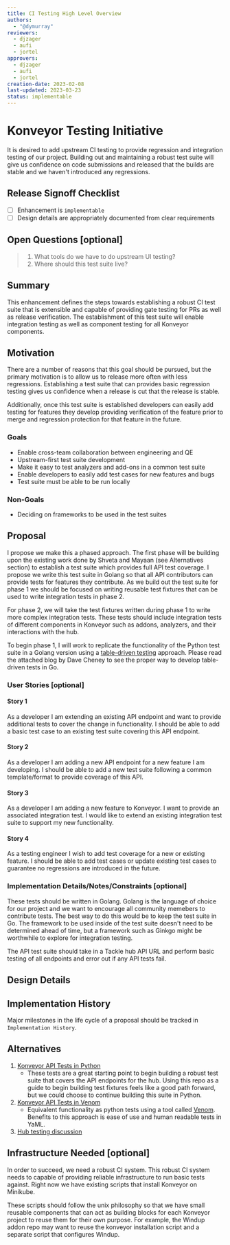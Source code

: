 ```yaml
---
title: CI Testing High Level Overview
authors:
  - "@dymurray"
reviewers:
  - djzager
  - aufi
  - jortel
approvers:
  - djzager
  - aufi
  - jortel
creation-date: 2023-02-08
last-updated: 2023-03-23
status: implementable
---
```


# Konveyor Testing Initiative

It is desired to add upstream CI testing to provide regression and integration
testing of our project. Building out and maintaining a robust test suite will
give us confidence on code submissions and released that the builds are stable
and we haven't introduced any regressions.


## Release Signoff Checklist

- [ ] Enhancement is `implementable`
- [ ] Design details are appropriately documented from clear requirements

## Open Questions [optional]

 > 1. What tools do we have to do upstream UI testing?
 > 2. Where should this test suite live?

## Summary

This enhancement defines the steps towards establishing a robust CI test suite
that is extensible and capable of providing gate testing for PRs as well as
release verification. The establishment of this test suite will enable
integration testing as well as component testing for all Konveyor components.

## Motivation

There are a number of reasons that this goal should be pursued, but the primary
motivation is to allow us to release more often with less regressions.
Establishing a test suite that can provides basic regression testing gives us
confidence when a release is cut that the release is stable.

Additionally, once this test suite is established developers can easily add
testing for features they develop providing verification of the feature prior
to merge and regression protection for that feature in the future.

### Goals

* Enable cross-team collaboration between engineering and QE
* Upstream-first test suite development
* Make it easy to test analyzers and add-ons in a common test suite
* Enable developers to easily add test cases for new features and bugs
* Test suite must be able to be run locally

### Non-Goals

* Deciding on frameworks to be used in the test suites

## Proposal

I propose we make this a phased approach. The first phase will be building upon
the existing work done by Shveta and Mayaan (see Alternatives section) to
establish a test suite which provides full API test coverage. I propose we
write this test suite in Golang so that all API contributors can provide tests
for features they contribute. As we build out the test suite for phase 1 we
should be focused on writing reusable test fixtures that can be used to write
integration tests in phase 2.

For phase 2, we will take the test fixtures written during phase 1 to write
more complex integration tests. These tests should include integration tests of
different components in Konveyor such as addons, analyzers, and their
interactions with the hub.

To begin phase 1, I will work to replicate the functionality of the Python test
suite in a Golang version using a [table-driven
testing](https://dave.cheney.net/2019/05/07/prefer-table-driven-tests)
approach. Please read the attached blog by Dave Cheney to see the proper way to
develop table-driven tests in Go.

### User Stories [optional]

#### Story 1

As a developer I am extending an existing API endpoint and want to provide
additional tests to cover the change in functionality. I should be able to add
a basic test case to an existing test suite covering this API endpoint.

#### Story 2

As a developer I am adding a new API endpoint for a new feature I am
developing. I should be able to add a new test suite following a common
template/format to provide coverage of this API.

#### Story 3

As a developer I am adding a new feature to Konveyor. I want to provide an
associated integration test. I would like to extend an existing integration
test suite to support my new functionality.

#### Story 4

As a testing engineer I wish to add test coverage for a new or existing
feature. I should be able to add test cases or update existing test cases to
guarantee no regressions are introduced in the future.

### Implementation Details/Notes/Constraints [optional]

These tests should be written in Golang. Golang is the language of choice for
our project and we want to encourage all community memebers to contribute
tests. The best way to do this would be to keep the test suite in Go. The
framework to be used inside of the test suite doesn't need to be determined
ahead of time, but a framework such as Ginkgo might be worthwhile to explore
for integration testing.

The API test suite should take in a Tackle hub API URL and perform basic
testing of all endpoints and error out if any API tests fail.


## Design Details

## Implementation History

Major milestones in the life cycle of a proposal should be tracked in `Implementation
History`.


## Alternatives

1. [Konveyor API Tests in Python](https://github.com/konveyor/tackle-api-tests)
    * These tests are a great starting point to begin building a robust test suite that covers the API endpoints for the hub. Using this repo as a guide to begin building test fixtures feels like a good path forward, but we could choose to continue building this suite in Python.
2. [Konveyor API Tests in Venom](https://github.com/aufi/konveyor-ci-playground)
    * Equivalent functionality as python tests using a tool called [Venom](https://github.com/ovh/venom). Benefits to this approach is ease of use and human readable tests in YaML.
3. [Hub testing discussion](https://github.com/konveyor/tackle2-hub/discussions/241)

## Infrastructure Needed [optional]

In order to succeed, we need a robust CI system. This robust CI system needs to
capable of providing reliable infrastructure to run basic tests against. Right
now we have existing scripts that install Konveyor on Minikube.

These scripts should follow the unix philosophy so that we have small reusable
components that can act as building blocks for each Konveyor project to reuse
them for their own purpose. For example, the Windup addon repo may want to
reuse the konveyor installation script and a separate script that configures
Windup.
